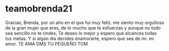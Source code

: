 # teamobrenda21
Gracias, Brenda, por un año en el que fui muy feliz.  me siento muy orgulloso de la gran mujer que eres, de lo mucho que te esfuerzas y aunque no todo sea sencillo no te rindes, Te deseo lo mejor y espero que alcances todas tus metas. Y si algún día decides enamorarte, espero que sea de mí. mi amor. TE AMA DMS TU PEQUEÑO TOM
